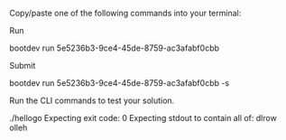 Copy/paste one of the following commands into your terminal:

Run

bootdev run 5e5236b3-9ce4-45de-8759-ac3afabf0cbb


Submit

bootdev run 5e5236b3-9ce4-45de-8759-ac3afabf0cbb -s


Run the CLI commands to test your solution.

./hellogo
Expecting exit code: 0
Expecting stdout to contain all of:
dlrow olleh